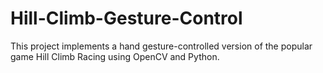 # Hill-Climb-Gesture-Control
This project implements a hand gesture-controlled version of the popular game Hill Climb Racing using OpenCV and Python.
